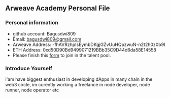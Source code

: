 ## Arweave Academy Personal File

### Personal information

- github account: Bagusdwi809
- Email: bagusdwi809@gmail.com
- Arweave Address: -fhAVRzhpIsEymbDKgjGZvUuHQpzwuN-n2t2h0z0b9I
- ETH Address: 0xd50D90Bd9499071219BBb35C9D44d6da58E14558
- Please finish this [form](https://docs.google.com/forms/d/e/1FAIpQLSfWA5fIIcBgmRppm3jNz5vmf9Mai_QMVil-2pO4r7YKn_Zhtw/viewform?usp=sf_link) to join in the talent pool.

### Introduce Yourself
 i'am have biggest enthusiast in developing dApps in many chain in the web3 circle, im curently working a freelance in node developer, node runner, node operator etc